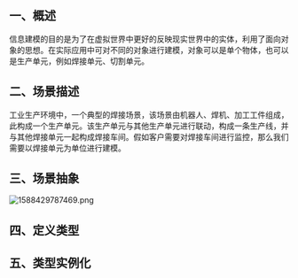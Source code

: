 ## 一、概述
信息建模的目的是为了在虚拟世界中更好的反映现实世界中的实体，利用了面向对象的思想。在实际应用中可对不同的对象进行建模，对象可以是单个物体，也可以是生产单元，例如焊接单元、切割单元。
## 二、场景描述
工业生产环境中，一个典型的焊接场景，该场景由机器人、焊机、加工工件组成，此构成一个生产单元。该生产单元与其他生产单元进行联动，构成一条生产线，并与其他焊接单元一起构成焊接车间。假如客户需要对焊接车间进行监控，那么我们需要以焊接单元为单位进行建模。
## 三、场景抽象
![1588429787469.png](https://i.loli.net/2020/05/02/Ybl2T9PimdnEZqS.png)

## 四、定义类型



## 五、类型实例化

<!--stackedit_data:
eyJoaXN0b3J5IjpbLTEzMDM2ODY1OTgsMTQwMTE5NTAyMiwxNT
A1NzgwMjgxLC0xMDAzNzY2MjM1XX0=
-->